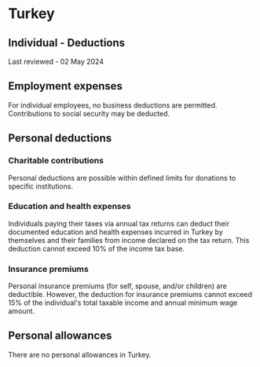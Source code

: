 # Turkey
## Individual - Deductions
Last reviewed - 02 May 2024
## Employment expenses
For individual employees, no business deductions are permitted.
Contributions to social security may be deducted.
## Personal deductions
### Charitable contributions
Personal deductions are possible within defined limits for donations to specific institutions.
### Education and health expenses
Individuals paying their taxes via annual tax returns can deduct their documented education and health expenses incurred in Turkey by themselves and their families from income declared on the tax return. This deduction cannot exceed 10% of the income tax base.
### Insurance premiums
Personal insurance premiums (for self, spouse, and/or children) are deductible. However, the deduction for insurance premiums cannot exceed 15% of the individual's total taxable income and annual minimum wage amount.
## Personal allowances
There are no personal allowances in Turkey.
